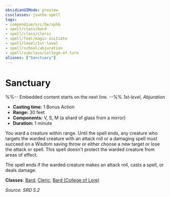 ```yaml
---
obsidianUIMode: preview
cssclasses: json5e-spell
tags:
- compendium/src/5e/xphb
- spell/class/bard
- spell/class/cleric
- spell/feat/magic-initiate
- spell/level/1st-level
- spell/school/abjuration
- spell/subclass/college-of-lore
aliases: ["Sanctuary"]
---
```

# Sanctuary
%%-- Embedded content starts on the next line. --%%
*1st-level, Abjuration*  

- **Casting time:** 1 Bonus Action
- **Range:** 30 feet
- **Components:** V, S, M (a shard of glass from a mirror)
- **Duration:** 1 minute

You ward a creature within range. Until the spell ends, any creature who targets the warded creature with an attack roll or a damaging spell must succeed on a Wisdom saving throw or either choose a new target or lose the attack or spell. This spell doesn't protect the warded creature from areas of effect.

The spell ends if the warded creature makes an attack roll, casts a spell, or deals damage.

**Classes**: [Bard](compendium/lists/list-spells-classes-bard.md); [Cleric](compendium/lists/list-spells-classes-cleric.md); [Bard (College of Lore)](compendium/lists/list-spells-classes-bard-xphb-college-of-lore-xphb.md "subclass=XPHB;class=XPHB")

*Source: SRD 5.2*